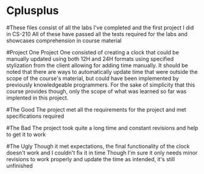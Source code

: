 # Cplusplus

#These files consist of all the labs I've completed and the first project I did in CS-210
All of these have passed all the tests required for the labs and showcases comprehension in course material

#Project One
Project One consisted of creating a clock that could be manually updated using both 12H and 24H formats
using specified stylization from the client allowing for adding time manually. It should be noted that
there are ways to automatically update time that were outside the scope of the course's material, but could
have been implemented by previously knowledgeable programmers. For the sake of simplicity that this course
provides though, only the scope of what was learned so far was implented in this project.

#The Good
The project met all the requirements for the project and met specifications required

#The Bad
The project took quite a long time and constant revisions and help to get it to work

#The Ugly
Though it met expectations, the final functionality of the clock doesn't work and I couldn't fix it in time
Though I'm sure it only needs minor revisions to work properly and update the time as intended, it's still unfinished

